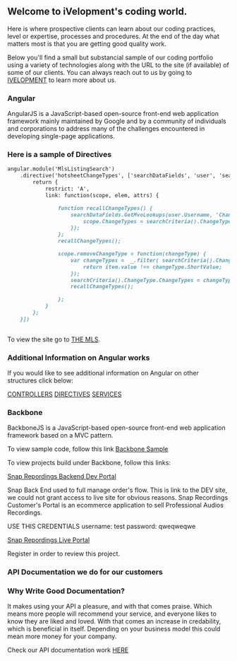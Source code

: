 ## Welcome to iVelopment's coding world. 

Here is where prospective clients can learn about our coding practices, level or expertise, processes and procedures. At the end of the day what matters most is that you are getting good quality work. 

Below you'll find a small but substancial sample of our coding portfolio using a variety of technologies along with the URL to the site (if available) of some of our clients. You can always reach out to us by going to [IVELOPMENT](http://www.ivelopment.com/) to learn more about us.

### Angular 

AngularJS is a JavaScript-based open-source front-end web application framework mainly maintained by Google and by a community of individuals and corporations to address many of the challenges encountered in developing single-page applications.

### Here is a sample of Directives

```markdown
angular.module('MlsListingSearch')
    .directive('hotsheetChangeTypes', ['searchDataFields', 'user', 'searchCriteria', function(searchDataFields, user, searchCriteria) {
        return {
            restrict: 'A',
            link: function(scope, elem, attrs) {

                function recallChangeTypes() {
                    searchDataFields.GetMvoLookups(user.Username, 'ChangeType', searchCriteria().SearchType).then(function(res) {
                        scope.ChangeTypes = searchCriteria().ChangeType.ChangeTypes.map(id => _.find(res, lookup => lookup.ShortValue === id.value));
                    });
                };
                recallChangeTypes();

                scope.removeChangeType = function(changeType) {
                    var changeTypes =  _.filter( searchCriteria().ChangeType.ChangeTypes, function(item) {
                        return item.value !== changeType.ShortValue;
                    });
                    searchCriteria().ChangeType.ChangeTypes = changeTypes;
                    recallChangeTypes();

                };
            }
        };
    }])
    
   ```

To view the site go to [THE MLS](https://www.themls.com/).

### Additional Information on Angular works

If you would like to see additional information on Angular on other structures click below: 

[CONTROLLERS](https://github.com/ppalma40/module-samples/tree/master/modules/controllers)
[DIRECTIVES](https://github.com/ppalma40/module-samples/tree/master/modules/directives)
[SERVICES](https://github.com/ppalma40/module-samples/tree/master/modules/services)

### Backbone

BackboneJS is a JavaScript-based open-source front-end web application framework based on a MVC pattern.

To view sample code, follow this link [Backbone Sample](https://github.com/ppalma40/module-samples/blob/master/backbone/models/Production.js)

To view projects build under Backbone, follow this links: 

[Snap Repordings Backend Dev Portal](https://dev.snaprecordings.com/snapadmin/)

Snap Back End used to full manage order's flow. This is link to the DEV site, we could not grant access to live site for obvious reasons. Snap Recordings Customer's Portal is an ecommerce application to sell Professional Audios Recordings.

USE THIS CREDENTIALS
username: test
password: qweqweqwe

[Snap Repordings Live Portal](https://portal.snaprecordings.com/snap/)

Register in order to review this project.

### API Documentation we do for our customers

### Why Write Good Documentation?
It makes using your API a pleasure, and with that comes praise. Which means more people will recommend your service, and everyone likes to know they are liked and loved. With that comes an increase in credability, which is beneficial in itself. Depending on your business model this could mean more money for your company.

Check our API documentation work [HERE](http://67.192.157.62/api/help)




